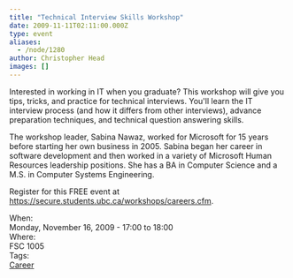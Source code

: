 ```yaml
---
title: "Technical Interview Skills Workshop"
date: 2009-11-11T02:11:00.000Z
type: event
aliases:
  - /node/1280
author: Christopher Head
images: []
---
```


<div class="field field-name-body field-type-text-with-summary field-label-hidden"><div class="field-items"><div class="field-item even"><p>Interested in working in IT when you graduate? This workshop will give you tips, tricks, and practice for technical interviews. You&apos;ll learn the IT interview process (and how it differs from other interviews), advance preparation techniques, and technical question answering skills.</p>
<p>The workshop leader, Sabina Nawaz, worked for Microsoft for 15 years before starting her own business in 2005. Sabina began her career in software development and then worked in a variety of Microsoft Human Resources leadership positions. She has a BA in Computer Science and a M.S. in Computer Systems Engineering.</p>
<p>Register for this FREE event at <a href="https://secure.students.ubc.ca/workshops/careers.cfm">https://secure.students.ubc.ca/workshops/careers.cfm</a>.</p>
</div></div></div><div class="field field-name-field-dates field-type-datetime field-label-above"><div class="field-label">When:&#xA0;</div><div class="field-items"><div class="field-item even"><span class="date-display-single">Monday, November 16, 2009 - <span class="date-display-range"><span class="date-display-start">17:00</span> to <span class="date-display-end">18:00</span></span></span></div></div></div><div class="field field-name-field-location field-type-text field-label-above"><div class="field-label">Where:&#xA0;</div><div class="field-items"><div class="field-item even">FSC 1005</div></div></div>    <footer>
    <div class="field field-name-field-tags field-type-taxonomy-term-reference field-label-above"><div class="field-label">Tags:&#xA0;</div><div class="field-items"><div class="field-item even"><a href="/career">Career</a></div></div></div>      </footer>
